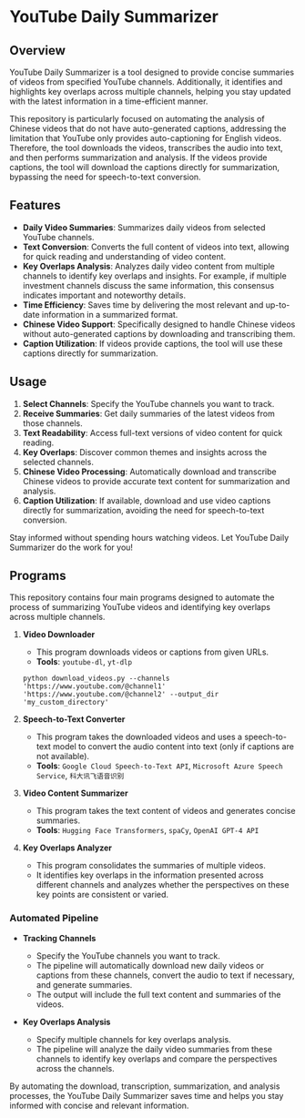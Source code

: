 # YouTube Daily Summarizer

## Overview

YouTube Daily Summarizer is a tool designed to provide concise summaries of videos from specified YouTube channels. Additionally, it identifies and highlights key overlaps across multiple channels, helping you stay updated with the latest information in a time-efficient manner. 

This repository is particularly focused on automating the analysis of Chinese videos that do not have auto-generated captions, addressing the limitation that YouTube only provides auto-captioning for English videos. Therefore, the tool downloads the videos, transcribes the audio into text, and then performs summarization and analysis. If the videos provide captions, the tool will download the captions directly for summarization, bypassing the need for speech-to-text conversion.

## Features

- **Daily Video Summaries**: Summarizes daily videos from selected YouTube channels.
- **Text Conversion**: Converts the full content of videos into text, allowing for quick reading and understanding of video content.
- **Key Overlaps Analysis**: Analyzes daily video content from multiple channels to identify key overlaps and insights. For example, if multiple investment channels discuss the same information, this consensus indicates important and noteworthy details.
- **Time Efficiency**: Saves time by delivering the most relevant and up-to-date information in a summarized format.
- **Chinese Video Support**: Specifically designed to handle Chinese videos without auto-generated captions by downloading and transcribing them.
- **Caption Utilization**: If videos provide captions, the tool will use these captions directly for summarization.

## Usage

1. **Select Channels**: Specify the YouTube channels you want to track.
2. **Receive Summaries**: Get daily summaries of the latest videos from those channels.
3. **Text Readability**: Access full-text versions of video content for quick reading.
4. **Key Overlaps**: Discover common themes and insights across the selected channels.
5. **Chinese Video Processing**: Automatically download and transcribe Chinese videos to provide accurate text content for summarization and analysis.
6. **Caption Utilization**: If available, download and use video captions directly for summarization, avoiding the need for speech-to-text conversion.

Stay informed without spending hours watching videos. Let YouTube Daily Summarizer do the work for you!

## Programs

This repository contains four main programs designed to automate the process of summarizing YouTube videos and identifying key overlaps across multiple channels.

1. **Video Downloader**
   - This program downloads videos or captions from given URLs.
   - **Tools**: `youtube-dl`, `yt-dlp`

   ```
   python download_videos.py --channels 'https://www.youtube.com/@channel1' 'https://www.youtube.com/@channel2' --output_dir 'my_custom_directory'
   ```

2. **Speech-to-Text Converter**
   - This program takes the downloaded videos and uses a speech-to-text model to convert the audio content into text (only if captions are not available).
   - **Tools**: `Google Cloud Speech-to-Text API`, `Microsoft Azure Speech Service`, `科大讯飞语音识别`

3. **Video Content Summarizer**
   - This program takes the text content of videos and generates concise summaries.
   - **Tools**: `Hugging Face Transformers`, `spaCy`, `OpenAI GPT-4 API`

4. **Key Overlaps Analyzer**
   - This program consolidates the summaries of multiple videos.
   - It identifies key overlaps in the information presented across different channels and analyzes whether the perspectives on these key points are consistent or varied.

### Automated Pipeline

- **Tracking Channels**
  - Specify the YouTube channels you want to track.
  - The pipeline will automatically download new daily videos or captions from these channels, convert the audio to text if necessary, and generate summaries.
  - The output will include the full text content and summaries of the videos.

- **Key Overlaps Analysis**
  - Specify multiple channels for key overlaps analysis.
  - The pipeline will analyze the daily video summaries from these channels to identify key overlaps and compare the perspectives across the channels.

By automating the download, transcription, summarization, and analysis processes, the YouTube Daily Summarizer saves time and helps you stay informed with concise and relevant information.
